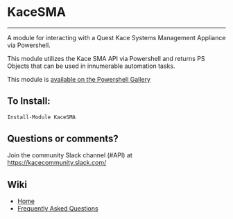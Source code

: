 # KaceSMA
---

A module for interacting with a Quest Kace Systems Management Appliance via Powershell.

This module utilizes the Kace SMA API via Powershell and returns PS Objects that can be used in innumerable automation tasks.

This module is [available on the Powershell Gallery](https://www.powershellgallery.com/packages/KaceSMA/)

To Install:
---
````powershell
Install-Module KaceSMA
````

Questions or comments?
---
Join the community Slack channel (#API) at https://kacecommunity.slack.com/

Wiki
---
* [Home](https://github.com/artvandelay440/KaceSMA/wiki)
* [Frequently Asked Questions](https://github.com/artvandelay440/KaceSMA/wiki/FAQ)



